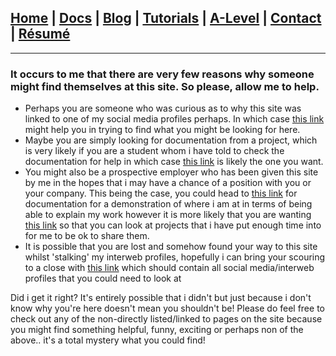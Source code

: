 ## [Home](http://libnexus.github.io/site) | [Docs](https://libnexus.github.io/site/docs) | [Blog](https://www.youtube.com/watch?v=dQw4w9WgXcQ) | [Tutorials](https://lib-nexus.github.io/site/tutorials) | [A-Level](https://lib-nexus.github.io/site/a-level) | [Contact](https://lib-nexus.github.io/site/contact) | [Résumé](https://lib-nexus.github.io/site/résumé)

***

### It occurs to me that there are very few reasons why someone might find themselves at this site. So please, allow me to help.

- Perhaps you are someone who was curious as to why this site was linked to one of my social media profiles perhaps. In which case [this link](https://www.youtube.com/watch?v=dQw4w9WgXcQ) might help you in trying to find what you might be looking for here.
- Maybe you are simply looking for documentation from a project, which is very likely if you are a student whom i have told to check the documentation for help in which case [this link](https://lib-nexus.github.io/site/docs/) is likely the one you want.
- You might also be a prospective employer who has been given this site by me in the hopes that i may have a chance of a position with you or your company. This being the case, you could head to [this link](https://lib-nexus.github.io/site/docs/) for documentation for a demonstration of where i am at in terms of being able to explain my work however it is more likely that you are wanting [this link](https://lib-nexus.github.io/site/projects/) so that you can look at projects that i have put enough time into for me to be ok to share them.
- It is possible that you are lost and somehow found your way to this site whilst 'stalking' my interweb profiles, hopefully i can bring your scouring to a close with [this link](https://lib-nexus.github.io/site/media/) which should contain all social media/interweb profiles that you could need to look at

Did i get it right? It's entirely possible that i didn't but just because i don't know why you're here doesn't mean you shouldn't be! Please do feel free to check out any of the non-directly listed/linked to pages on the site because you might find something helpful, funny, exciting or perhaps non of the above.. it's a total mystery what you could find!
